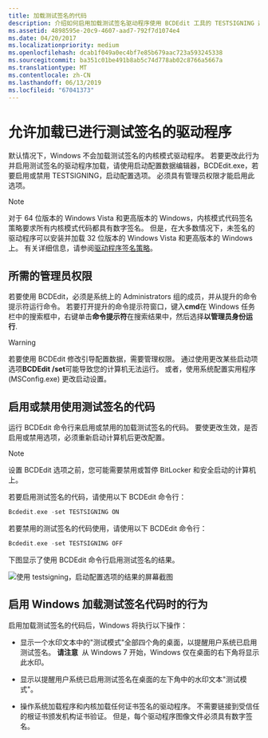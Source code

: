 ```yaml
---
title: 加载测试签名的代码
description: 介绍如何启用加载测试签名驱动程序使用 BCDEdit 工具的 TESTSIGNING 选项
ms.assetid: 4898595e-20c9-4607-aad7-792f7d1074e4
ms.date: 04/20/2017
ms.localizationpriority: medium
ms.openlocfilehash: dcab1f049a0ec4bf7e85b679aac723a593245338
ms.sourcegitcommit: ba351c01be491b8ab5c74d778ab02c8766a5667a
ms.translationtype: MT
ms.contentlocale: zh-CN
ms.lasthandoff: 06/13/2019
ms.locfileid: "67041373"
---
```

# <a name="enable-loading-of-test-signed-drivers"></a>允许加载已进行测试签名的驱动程序

默认情况下，Windows 不会加载测试签名的内核模式驱动程序。 若要更改此行为并启用测试签名的驱动程序加载，请使用启动配置数据编辑器，BCDEdit.exe，若要启用或禁用 TESTSIGNING，启动配置选项。 必须具有管理员权限才能启用此选项。

> [!Note]
> 对于 64 位版本的 Windows Vista 和更高版本的 Windows，内核模式代码签名策略要求所有内核模式代码都具有数字签名。 但是，在大多数情况下，未签名的驱动程序可以安装并加载 32 位版本的 Windows Vista 和更高版本的 Windows 上。 有关详细信息，请参阅[驱动程序签名策略](kernel-mode-code-signing-policy--windows-vista-and-later-.md)。


## <a name="administrator-rights-required"></a>所需的管理员权限

若要使用 BCDEdit，必须是系统上的 Administrators 组的成员，并从提升的命令提示符运行命令。 若要打开提升的命令提示符窗口，键入**cmd**在 Windows 任务栏中的搜索框中，右键单击**命令提示符**在搜索结果中，然后选择**以管理员身份运行**.

> [!Warning]
> 若要使用 BCDEdit 修改引导配置数据，需要管理权限。 通过使用更改某些启动项选项**BCDEdit /set**可能导致您的计算机无法运行。 或者，使用系统配置实用程序 (MSConfig.exe) 更改启动设置。


## <a name="enable-or-disable-use-of-test-signed-code"></a>启用或禁用使用测试签名的代码

运行 BCDEdit 命令行来启用或禁用的加载测试签名的代码。 要使更改生效，是否启用或禁用选项，必须重新启动计算机后更改配置。

> [!Note]
> 设置 BCDEdit 选项之前，您可能需要禁用或暂停 BitLocker 和安全启动的计算机上。

若要启用测试签名的代码，请使用以下 BCDEdit 命令行：

```cpp
Bcdedit.exe -set TESTSIGNING ON
```

若要禁用的测试签名的代码使用，请使用以下 BCDEdit 命令行：

```cpp
Bcdedit.exe -set TESTSIGNING OFF
```

下图显示了使用 BCDEdit 命令行启用测试签名的结果。

![使用 testsigning，启动配置选项的结果的屏幕截图](images/driver-signing-enable-vista-test-signing.png)


## <a name="behavior-of-windows-when-loading-test-signed-code-is-enabled"></a>启用 Windows 加载测试签名代码时的行为

启用加载测试签名的代码后，Windows 将执行以下操作：

-   显示一个水印文本中的"测试模式"全部四个角的桌面，以提醒用户系统已启用测试签名。
    **请注意**  从 Windows 7 开始，Windows 仅在桌面的右下角将显示此水印。

-   显示以提醒用户系统已启用测试签名在桌面的左下角中的水印文本"测试模式"。

-   操作系统加载程序和内核加载任何证书签名的驱动程序。 不需要链接到受信任的根证书颁发机构证书验证。 但是，每个驱动程序图像文件必须具有数字签名。
